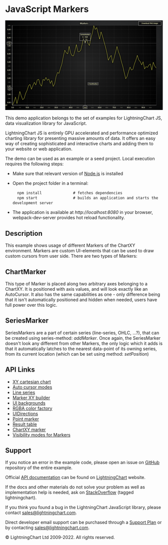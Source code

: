 # JavaScript Markers

![JavaScript Markers](markers-darkGold.png)

This demo application belongs to the set of examples for LightningChart JS, data visualization library for JavaScript.

LightningChart JS is entirely GPU accelerated and performance optimized charting library for presenting massive amounts of data. It offers an easy way of creating sophisticated and interactive charts and adding them to your website or web application.

The demo can be used as an example or a seed project. Local execution requires the following steps:

-   Make sure that relevant version of [Node.js](https://nodejs.org/en/download/) is installed
-   Open the project folder in a terminal:

          npm install              # fetches dependencies
          npm start                # builds an application and starts the development server

-   The application is available at _http://localhost:8080_ in your browser, webpack-dev-server provides hot reload functionality.


## Description

This example shows usage of different Markers of the ChartXY environment.
Markers are custom UI-elements that can be used to draw custom cursors from user side. There are two types of Markers:

## ChartMarker

This type of Marker is placed along two arbitrary axes belonging to a ChartXY. It is positioned with axis values, and will look exactly like an AutoCursor. It also has the same capabilities as one - only difference being that it isn't automatically positioned and hidden when needed, users have full power over this logic.

## SeriesMarker

SeriesMarkers are a part of certain series (line-series, OHLC, ...?), that can be created using series-method: _addMarker_. Once again, the SeriesMarker doesn't look any different from other Markers, the only logic which it adds is that it automatically latches to the nearest data-point of its owning series, from its current location (which can be set using method: _setPosition_)


## API Links

* [XY cartesian chart]
* [Auto cursor modes]
* [Line series]
* [Marker XY builder]
* [UI backgrounds]
* [RGBA color factory]
* [UIDirections]
* [Point marker]
* [Result table]
* [ChartXY marker]
* [Visibility modes for Markers]


## Support

If you notice an error in the example code, please open an issue on [GitHub][0] repository of the entire example.

Official [API documentation][1] can be found on [LightningChart][2] website.

If the docs and other materials do not solve your problem as well as implementation help is needed, ask on [StackOverflow][3] (tagged lightningchart).

If you think you found a bug in the LightningChart JavaScript library, please contact sales@lightningchart.com.

Direct developer email support can be purchased through a [Support Plan][4] or by contacting sales@lightningchart.com.

[0]: https://github.com/Arction/
[1]: https://lightningchart.com/lightningchart-js-api-documentation/
[2]: https://lightningchart.com
[3]: https://stackoverflow.com/questions/tagged/lightningchart
[4]: https://lightningchart.com/support-services/

© LightningChart Ltd 2009-2022. All rights reserved.


[XY cartesian chart]: https://lightningchart.com/js-charts/api-documentation/v6.0.0/classes/ChartXY.html
[Auto cursor modes]: https://lightningchart.com/js-charts/api-documentation/v6.0.0/enums/AutoCursorModes.html
[Line series]: https://lightningchart.com/js-charts/api-documentation/v6.0.0/classes/LineSeries.html
[Marker XY builder]: https://lightningchart.com/js-charts/api-documentation/v6.0.0/variables/MarkerBuilders.html
[UI backgrounds]: https://lightningchart.com/js-charts/api-documentation/v6.0.0/variables/UIBackgrounds.html
[RGBA color factory]: https://lightningchart.com/js-charts/api-documentation/v6.0.0/functions/ColorRGBA.html
[UIDirections]: https://lightningchart.com/js-charts/api-documentation/v6.0.0/enums/UIDirections.html
[Point marker]: https://lightningchart.com/js-charts/api-documentation/v6.0.0/interfaces/PointMarker.html
[Result table]: https://lightningchart.com/js-charts/api-documentation/v6.0.0/interfaces/ResultTable.html
[ChartXY marker]: https://lightningchart.com/js-charts/api-documentation/v6.0.0/classes/ChartMarkerXY.html
[Visibility modes for Markers]: https://lightningchart.com/js-charts/api-documentation/v6.0.0/enums/UIVisibilityModes.html

